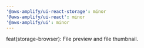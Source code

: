 ```yaml
---
'@aws-amplify/ui-react-storage': minor
'@aws-amplify/ui-react': minor
'@aws-amplify/ui': minor
---
```


feat(storage-browser): File preview and file thumbnail.
